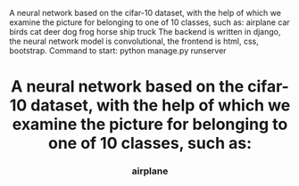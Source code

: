 A neural network based on the cifar-10 dataset, with the help of which we examine the picture for belonging to one of 10 classes, such as:
airplane
car
birds
cat
deer
dog
frog
horse
ship
truck
The backend is written in django, the neural network model is convolutional, the frontend is html, css, bootstrap.
Command to start: python manage.py runserver
<h1 align="center">A neural network based on the cifar-10 dataset, with the help of which we examine the picture for belonging to one of 10 classes, such as:
<h3 align="center">airplane</h3>
